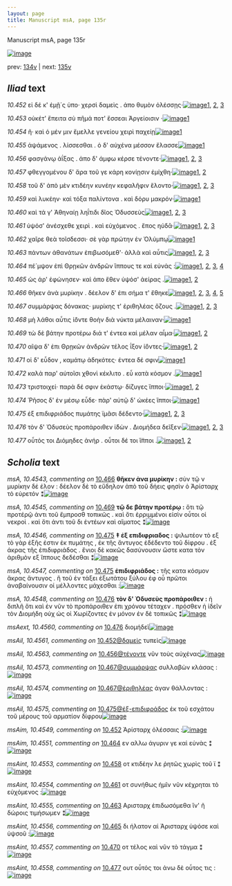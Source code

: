 ```yaml
---
layout: page
title: Manuscript msA, page 135r
---
```


Manuscript msA, page 135r

[![image](http://www.homermultitext.org/iipsrv?OBJ=IIP,1.0&FIF=/project/homer/pyramidal/deepzoom/hmt/vaimg/2017a/VA135RN_0307.tif&WID=100&CVT=JPEG)](http://www.homermultitext.org/ict2/?urn=urn:cite2:hmt:vaimg.2017a:VA135RN_0307)

prev:  [134v](../134v) | next:  [135v](../135v)

## *Iliad* text

*10.452* <a id="10.452"/> εἰ δέ κ' ἐμῇ´ς ὑπο· χερσὶ δαμεὶς . ἀπο θυμὸν ὀλέσσῃς·[![image](http://www.homermultitext.org/iipsrv?OBJ=IIP,1.0&FIF=/project/homer/pyramidal/deepzoom/hmt/vaimg/2017a/VA135RN_0307.tif&RGN=0.1882,0.1953,0.4314,0.027&WID=1000&CVT=JPEG)](http://www.homermultitext.org/ict2/?urn=urn:cite2:hmt:vaimg.2017a:VA135RN_0307@0.1882,0.1953,0.4314,0.027)[1](#msAil_10.4561), [2](#msA_10.1), [3](#msAim_10.4549)

*10.453* <a id="10.453"/> οὐκέτ' ἔπειτα σὺ πῆμά ποτ' ἔσσεαι Ἀργείοισιν ·[![image](http://www.homermultitext.org/iipsrv?OBJ=IIP,1.0&FIF=/project/homer/pyramidal/deepzoom/hmt/vaimg/2017a/VA135RN_0307.tif&RGN=0.1812,0.2179,0.4134,0.0255&WID=1000&CVT=JPEG)](http://www.homermultitext.org/ict2/?urn=urn:cite2:hmt:vaimg.2017a:VA135RN_0307@0.1812,0.2179,0.4134,0.0255)[1](#msA_10.1)

*10.454* <a id="10.454"/> ῆ· καὶ ὁ μέν μιν ἔμελλε γενείου χειρὶ παχείῃ[![image](http://www.homermultitext.org/iipsrv?OBJ=IIP,1.0&FIF=/project/homer/pyramidal/deepzoom/hmt/vaimg/2017a/VA135RN_0307.tif&RGN=0.1802,0.2352,0.3984,0.0255&WID=1000&CVT=JPEG)](http://www.homermultitext.org/ict2/?urn=urn:cite2:hmt:vaimg.2017a:VA135RN_0307@0.1802,0.2352,0.3984,0.0255)[1](#msA_10.1)

*10.455* <a id="10.455"/> ἁψάμενος . λίσσεσθαι . ὁ δ' αὐχένα μέσσον ἔλασσε[![image](http://www.homermultitext.org/iipsrv?OBJ=IIP,1.0&FIF=/project/homer/pyramidal/deepzoom/hmt/vaimg/2017a/VA135RN_0307.tif&RGN=0.1842,0.2539,0.4034,0.0255&WID=1000&CVT=JPEG)](http://www.homermultitext.org/ict2/?urn=urn:cite2:hmt:vaimg.2017a:VA135RN_0307@0.1842,0.2539,0.4034,0.0255)[1](#msA_10.1)

*10.456* <a id="10.456"/> φασγάνῳ ἀΐξας . ἀπο δ' άμφω κέρσε τένοντε·[![image](http://www.homermultitext.org/iipsrv?OBJ=IIP,1.0&FIF=/project/homer/pyramidal/deepzoom/hmt/vaimg/2017a/VA135RN_0307.tif&RGN=0.1872,0.2712,0.4104,0.0278&WID=1000&CVT=JPEG)](http://www.homermultitext.org/ict2/?urn=urn:cite2:hmt:vaimg.2017a:VA135RN_0307@0.1872,0.2712,0.4104,0.0278)[1](#msAil_10.4562), [2](#msA_10.1), [3](#msAil_10.4563)

*10.457* <a id="10.457"/> φθεγγομένου δ' ἄρα τοῦ γε κάρη κονίῃσιν ἐμίχθη·[![image](http://www.homermultitext.org/iipsrv?OBJ=IIP,1.0&FIF=/project/homer/pyramidal/deepzoom/hmt/vaimg/2017a/VA135RN_0307.tif&RGN=0.1882,0.2923,0.4234,0.0278&WID=1000&CVT=JPEG)](http://www.homermultitext.org/ict2/?urn=urn:cite2:hmt:vaimg.2017a:VA135RN_0307@0.1882,0.2923,0.4234,0.0278)[1](#msA_10.1), [2](#msAil_10.4564)

*10.458* <a id="10.458"/> τοῦ δ' ἀπὸ μὲν κτιδέην κυνέην κεφαλῆφιν ἕλοντο·[![image](http://www.homermultitext.org/iipsrv?OBJ=IIP,1.0&FIF=/project/homer/pyramidal/deepzoom/hmt/vaimg/2017a/VA135RN_0307.tif&RGN=0.1852,0.3118,0.4454,0.0278&WID=1000&CVT=JPEG)](http://www.homermultitext.org/ict2/?urn=urn:cite2:hmt:vaimg.2017a:VA135RN_0307@0.1852,0.3118,0.4454,0.0278)[1](#msAil_10.4565), [2](#msAint_10.4553), [3](#msA_10.1)

*10.459* <a id="10.459"/> καὶ λυκέην· καὶ τόξα παλίντονα . καὶ δόρυ μακρόν·[![image](http://www.homermultitext.org/iipsrv?OBJ=IIP,1.0&FIF=/project/homer/pyramidal/deepzoom/hmt/vaimg/2017a/VA135RN_0307.tif&RGN=0.1852,0.3306,0.4505,0.0255&WID=1000&CVT=JPEG)](http://www.homermultitext.org/ict2/?urn=urn:cite2:hmt:vaimg.2017a:VA135RN_0307@0.1852,0.3306,0.4505,0.0255)[1](#msA_10.1)

*10.460* <a id="10.460"/> καὶ τά γ' Ἀθηναίῃ ληΐτιδι δῖος Ὀδυσσεὺς[![image](http://www.homermultitext.org/iipsrv?OBJ=IIP,1.0&FIF=/project/homer/pyramidal/deepzoom/hmt/vaimg/2017a/VA135RN_0307.tif&RGN=0.1832,0.3494,0.3804,0.0233&WID=1000&CVT=JPEG)](http://www.homermultitext.org/ict2/?urn=urn:cite2:hmt:vaimg.2017a:VA135RN_0307@0.1832,0.3494,0.3804,0.0233)[1](#msAil_10.4568), [2](#msA_10.1), [3](#msA_10.4542)

*10.461* <a id="10.461"/> ὑψόσ' ἀνέσχεθε χειρὶ . καὶ εὐχόμενος . ἔπος ηύδᾱ·[![image](http://www.homermultitext.org/iipsrv?OBJ=IIP,1.0&FIF=/project/homer/pyramidal/deepzoom/hmt/vaimg/2017a/VA135RN_0307.tif&RGN=0.1812,0.3681,0.4284,0.0233&WID=1000&CVT=JPEG)](http://www.homermultitext.org/ict2/?urn=urn:cite2:hmt:vaimg.2017a:VA135RN_0307@0.1812,0.3681,0.4284,0.0233)[1](#msAim_10.4550), [2](#msA_10.1), [3](#msAint_10.4554)

*10.462* <a id="10.462"/> χαῖρε θεὰ τοῖσδεσσι· σὲ γὰρ πρώτην ἐν Ὀλύμπῳ[![image](http://www.homermultitext.org/iipsrv?OBJ=IIP,1.0&FIF=/project/homer/pyramidal/deepzoom/hmt/vaimg/2017a/VA135RN_0307.tif&RGN=0.1792,0.3892,0.4384,0.027&WID=1000&CVT=JPEG)](http://www.homermultitext.org/ict2/?urn=urn:cite2:hmt:vaimg.2017a:VA135RN_0307@0.1792,0.3892,0.4384,0.027)[1](#msA_10.1)

*10.463* <a id="10.463"/> πάντων ἀθανάτων ἐπιβωσόμεθ'· ἀλλὰ καὶ αὖτις[![image](http://www.homermultitext.org/iipsrv?OBJ=IIP,1.0&FIF=/project/homer/pyramidal/deepzoom/hmt/vaimg/2017a/VA135RN_0307.tif&RGN=0.1782,0.4072,0.4404,0.0248&WID=1000&CVT=JPEG)](http://www.homermultitext.org/ict2/?urn=urn:cite2:hmt:vaimg.2017a:VA135RN_0307@0.1782,0.4072,0.4404,0.0248)[1](#msAint_10.4555), [2](#msAil_10.4569), [3](#msA_10.1)

*10.464* <a id="10.464"/> πέ´μψον ἐπὶ Θρῃκῶν ἀνδρῶν ἵππους τε καὶ εὐνάς :[![image](http://www.homermultitext.org/iipsrv?OBJ=IIP,1.0&FIF=/project/homer/pyramidal/deepzoom/hmt/vaimg/2017a/VA135RN_0307.tif&RGN=0.1782,0.4252,0.4324,0.0248&WID=1000&CVT=JPEG)](http://www.homermultitext.org/ict2/?urn=urn:cite2:hmt:vaimg.2017a:VA135RN_0307@0.1782,0.4252,0.4324,0.0248)[1](#msAil_10.4570), [2](#msAext_10.4559), [3](#msA_10.1), [4](#msAim_10.4551)

*10.465* <a id="10.465"/> ὡς άρ' ἐφώνησεν· καὶ ἀπο ἕθεν ὑψόσ' ἀείρας .[![image](http://www.homermultitext.org/iipsrv?OBJ=IIP,1.0&FIF=/project/homer/pyramidal/deepzoom/hmt/vaimg/2017a/VA135RN_0307.tif&RGN=0.1792,0.4433,0.4134,0.0248&WID=1000&CVT=JPEG)](http://www.homermultitext.org/ict2/?urn=urn:cite2:hmt:vaimg.2017a:VA135RN_0307@0.1792,0.4433,0.4134,0.0248)[1](#msAint_10.4556), [2](#msA_10.1)

*10.466* <a id="10.466"/> θῆκεν ἀνὰ μυρίκην . δέελον δ' ἐπι σήμα τ' ἔθηκε[![image](http://www.homermultitext.org/iipsrv?OBJ=IIP,1.0&FIF=/project/homer/pyramidal/deepzoom/hmt/vaimg/2017a/VA135RN_0307.tif&RGN=0.1752,0.4621,0.4204,0.0248&WID=1000&CVT=JPEG)](http://www.homermultitext.org/ict2/?urn=urn:cite2:hmt:vaimg.2017a:VA135RN_0307@0.1752,0.4621,0.4204,0.0248)[1](#msA_10.4544), [2](#msAil_10.4571), [3](#msA_10.4543), [4](#msAil_10.4572), [5](#msA_10.1)

*10.467* <a id="10.467"/> συμμάρψας δόνακας· μυρίκης τ' ἐριθηλέας ὄζους .[![image](http://www.homermultitext.org/iipsrv?OBJ=IIP,1.0&FIF=/project/homer/pyramidal/deepzoom/hmt/vaimg/2017a/VA135RN_0307.tif&RGN=0.1772,0.4831,0.4334,0.0248&WID=1000&CVT=JPEG)](http://www.homermultitext.org/ict2/?urn=urn:cite2:hmt:vaimg.2017a:VA135RN_0307@0.1772,0.4831,0.4334,0.0248)[1](#msAil_10.4573), [2](#msAil_10.4574), [3](#msA_10.1)

*10.468* <a id="10.468"/> μὴ λάθοι αὖτις ἰ̈όντε θοὴν διὰ νύκτα μέλαιναν·[![image](http://www.homermultitext.org/iipsrv?OBJ=IIP,1.0&FIF=/project/homer/pyramidal/deepzoom/hmt/vaimg/2017a/VA135RN_0307.tif&RGN=0.1762,0.5004,0.4414,0.0248&WID=1000&CVT=JPEG)](http://www.homermultitext.org/ict2/?urn=urn:cite2:hmt:vaimg.2017a:VA135RN_0307@0.1762,0.5004,0.4414,0.0248)[1](#msA_10.1)

*10.469* <a id="10.469"/> τὼ δὲ βάτην προτέρω διά τ' έντεα καὶ μέλαν αἷμα·[![image](http://www.homermultitext.org/iipsrv?OBJ=IIP,1.0&FIF=/project/homer/pyramidal/deepzoom/hmt/vaimg/2017a/VA135RN_0307.tif&RGN=0.1762,0.5207,0.4484,0.0248&WID=1000&CVT=JPEG)](http://www.homermultitext.org/ict2/?urn=urn:cite2:hmt:vaimg.2017a:VA135RN_0307@0.1762,0.5207,0.4484,0.0248)[1](#msA_10.1), [2](#msA_10.4545)

*10.470* <a id="10.470"/> αῖψα δ' ἐπι Θρῃκῶν ἀνδρῶν τέλος ΐξον ἰ̈όντες·[![image](http://www.homermultitext.org/iipsrv?OBJ=IIP,1.0&FIF=/project/homer/pyramidal/deepzoom/hmt/vaimg/2017a/VA135RN_0307.tif&RGN=0.1722,0.5394,0.4484,0.0285&WID=1000&CVT=JPEG)](http://www.homermultitext.org/ict2/?urn=urn:cite2:hmt:vaimg.2017a:VA135RN_0307@0.1722,0.5394,0.4484,0.0285)[1](#msAint_10.4557), [2](#msA_10.1)

*10.471* <a id="10.471"/> οἱ δ' εὗδον , καμάτῳ ἁδηκότες· έντεα δέ σφιν[![image](http://www.homermultitext.org/iipsrv?OBJ=IIP,1.0&FIF=/project/homer/pyramidal/deepzoom/hmt/vaimg/2017a/VA135RN_0307.tif&RGN=0.1712,0.5567,0.4124,0.0285&WID=1000&CVT=JPEG)](http://www.homermultitext.org/ict2/?urn=urn:cite2:hmt:vaimg.2017a:VA135RN_0307@0.1712,0.5567,0.4124,0.0285)[1](#msA_10.1)

*10.472* <a id="10.472"/> καλὰ παρ' αὐτοῖσι χθονὶ κέκλιτο . εὖ κατὰ κόσμον .[![image](http://www.homermultitext.org/iipsrv?OBJ=IIP,1.0&FIF=/project/homer/pyramidal/deepzoom/hmt/vaimg/2017a/VA135RN_0307.tif&RGN=0.1742,0.5755,0.4454,0.0285&WID=1000&CVT=JPEG)](http://www.homermultitext.org/ict2/?urn=urn:cite2:hmt:vaimg.2017a:VA135RN_0307@0.1742,0.5755,0.4454,0.0285)[1](#msA_10.1)

*10.473* <a id="10.473"/> τριστοιχεί· παρὰ δέ σφιν ἑκάστῳ· δίζυγες ἵπποι·[![image](http://www.homermultitext.org/iipsrv?OBJ=IIP,1.0&FIF=/project/homer/pyramidal/deepzoom/hmt/vaimg/2017a/VA135RN_0307.tif&RGN=0.1732,0.5965,0.4214,0.027&WID=1000&CVT=JPEG)](http://www.homermultitext.org/ict2/?urn=urn:cite2:hmt:vaimg.2017a:VA135RN_0307@0.1732,0.5965,0.4214,0.027)[1](#msA_10.1), [2](#msAim_10.4552)

*10.474* <a id="10.474"/> Ῥῆσος δ' ἐν μέσῳ εὗδε· πὰρ' αὐτῷ δ' ὠκέες ἵπποι·[![image](http://www.homermultitext.org/iipsrv?OBJ=IIP,1.0&FIF=/project/homer/pyramidal/deepzoom/hmt/vaimg/2017a/VA135RN_0307.tif&RGN=0.1722,0.6123,0.4384,0.027&WID=1000&CVT=JPEG)](http://www.homermultitext.org/ict2/?urn=urn:cite2:hmt:vaimg.2017a:VA135RN_0307@0.1722,0.6123,0.4384,0.027)[1](#msA_10.1)

*10.475* <a id="10.475"/> ἐξ επιδιφριάδος πυμάτης ϊμᾶσι δέδεντο·[![image](http://www.homermultitext.org/iipsrv?OBJ=IIP,1.0&FIF=/project/homer/pyramidal/deepzoom/hmt/vaimg/2017a/VA135RN_0307.tif&RGN=0.1672,0.6341,0.3984,0.0233&WID=1000&CVT=JPEG)](http://www.homermultitext.org/ict2/?urn=urn:cite2:hmt:vaimg.2017a:VA135RN_0307@0.1672,0.6341,0.3984,0.0233)[1](#msA_10.4546), [2](#msA_10.4547), [3](#msA_10.1)

*10.476* <a id="10.476"/> τὸν δ' Ὀδυσεὺς προπάροιθεν ἰ̈δὼν . Διομήδεα δεῖξεν·[![image](http://www.homermultitext.org/iipsrv?OBJ=IIP,1.0&FIF=/project/homer/pyramidal/deepzoom/hmt/vaimg/2017a/VA135RN_0307.tif&RGN=0.1612,0.6514,0.4645,0.027&WID=1000&CVT=JPEG)](http://www.homermultitext.org/ict2/?urn=urn:cite2:hmt:vaimg.2017a:VA135RN_0307@0.1612,0.6514,0.4645,0.027)[1](#msA_10.4548), [2](#msAext_10.4560), [3](#msA_10.1)

*10.477* <a id="10.477"/> οὗτός τοι Διόμηδες ἀνήρ . οὗτοι δέ τοι ἵ̈πποι .[![image](http://www.homermultitext.org/iipsrv?OBJ=IIP,1.0&FIF=/project/homer/pyramidal/deepzoom/hmt/vaimg/2017a/VA135RN_0307.tif&RGN=0.1632,0.6717,0.3744,0.027&WID=1000&CVT=JPEG)](http://www.homermultitext.org/ict2/?urn=urn:cite2:hmt:vaimg.2017a:VA135RN_0307@0.1632,0.6717,0.3744,0.027)[1](#msAint_10.4558), [2](#msA_10.1)

## *Scholia* text

*msA, 10.4543, commenting on* [10.466](#10.466)  <a id="msA_10.4543"/> **θῆκεν ἀνα μυρίκην :** σὺν τῷ ν μυρίκην δέ έλον : δέελον δὲ τὸ εὔδηλον ἀπὸ τοῦ δήεις φησὶν ὁ Ἀρίσταρχ τὸ εὑρετόν ⁑[![image](http://www.homermultitext.org/iipsrv?OBJ=IIP,1.0&FIF=/project/homer/pyramidal/deepzoom/hmt/vaimg/2017a/VA135RN_0307.tif&RGN=0.62,0.3824,0.194,0.0503&WID=1000&CVT=JPEG)](http://www.homermultitext.org/ict2/?urn=urn:cite2:hmt:vaimg.2017a:VA135RN_0307@0.62,0.3824,0.194,0.0503)

*msA, 10.4545, commenting on* [10.469](#10.469)  <a id="msA_10.4545"/> **τῷ δε βάτην προτέρῳ :** ὅτι τῷ προτέρῷ ἀντι τοῦ ἔμπροσθ τοπικῶς . καὶ ὅτι ἐρριμμένοι εἰσὶν οὗτοι οἱ νεκροὶ . καὶ ὅτι ἀντι τοῦ δι ἐντέων καὶ αἵματος ⁑[![image](http://www.homermultitext.org/iipsrv?OBJ=IIP,1.0&FIF=/project/homer/pyramidal/deepzoom/hmt/vaimg/2017a/VA135RN_0307.tif&RGN=0.616,0.4966,0.202,0.0781&WID=1000&CVT=JPEG)](http://www.homermultitext.org/ict2/?urn=urn:cite2:hmt:vaimg.2017a:VA135RN_0307@0.616,0.4966,0.202,0.0781)

*msA, 10.4546, commenting on* [10.475](#10.475)  <a id="msA_10.4546"/> **‡ ἐξ επιδιφριαδος :** ψιλωτέον τὸ εξ τὸ γὰρ ἐξῆς ἐστιν ἐκ πυμάτης , ἐκ τῆς ἄντυγος ἐδέδεντο τοῦ δίφρου . ἐξ άκρας τῆς ἐπιδιφριάδος . ἔνιοι δὲ κακῶς δασύνουσιν ὥστε κατα τὸν ἀριθμὸν εξ ἵππους δεδέσθαι ⁑[![image](http://www.homermultitext.org/iipsrv?OBJ=IIP,1.0&FIF=/project/homer/pyramidal/deepzoom/hmt/vaimg/2017a/VA135RN_0307.tif&RGN=0.126,0.698,0.673,0.0443&WID=1000&CVT=JPEG)](http://www.homermultitext.org/ict2/?urn=urn:cite2:hmt:vaimg.2017a:VA135RN_0307@0.126,0.698,0.673,0.0443)

*msA, 10.4547, commenting on* [10.475](#10.475)  <a id="msA_10.4547"/> **ἐπιδιφριάδος :** τῆς κατα κόσμον ἄκρας ἄντυγος . ἢ τοῦ ἐν τάξει ἐξωτάτου ξύλου ἐφ οὖ πρῶτοι ἀναβαίνουσιν οἱ μέλλοντες μάχεσθαι :[![image](http://www.homermultitext.org/iipsrv?OBJ=IIP,1.0&FIF=/project/homer/pyramidal/deepzoom/hmt/vaimg/2017a/VA135RN_0307.tif&RGN=0.138,0.7393,0.661,0.0331&WID=1000&CVT=JPEG)](http://www.homermultitext.org/ict2/?urn=urn:cite2:hmt:vaimg.2017a:VA135RN_0307@0.138,0.7393,0.661,0.0331)

*msA, 10.4548, commenting on* [10.476](#10.476)  <a id="msA_10.4548"/> **τὸν δ' Ὀδυσεὺς προπάροιθεν :** ἡ διπλῆ ὅτι καὶ ἐν νῦν τὸ προπάροιθεν ἐπι χρόνου τέταχεν . πρόσθεν ἠ ἰδεῖν τὸν Διομήδη οὐχ ὡς οἱ Χωρίζοντες ἐν μόνον ἐν δὲ τοπικῶς ⁑[![image](http://www.homermultitext.org/iipsrv?OBJ=IIP,1.0&FIF=/project/homer/pyramidal/deepzoom/hmt/vaimg/2017a/VA135RN_0307.tif&RGN=0.14,0.7536,0.668,0.0473&WID=1000&CVT=JPEG)](http://www.homermultitext.org/ict2/?urn=urn:cite2:hmt:vaimg.2017a:VA135RN_0307@0.14,0.7536,0.668,0.0473)

*msAext, 10.4560, commenting on* [10.476](#10.476)  <a id="msAext_10.4560"/> διομήδεϊ[![image](http://www.homermultitext.org/iipsrv?OBJ=IIP,1.0&FIF=/project/homer/pyramidal/deepzoom/hmt/vaimg/2017a/VA135RN_0307.tif&RGN=0.79,0.6597,0.073,0.0255&WID=1000&CVT=JPEG)](http://www.homermultitext.org/ict2/?urn=urn:cite2:hmt:vaimg.2017a:VA135RN_0307@0.79,0.6597,0.073,0.0255)

*msAil, 10.4561, commenting on* [10.452@δαμεὶς](#10.452@δαμεὶς)  <a id="msAil_10.4561"/> τυπεὶς[![image](http://www.homermultitext.org/iipsrv?OBJ=IIP,1.0&FIF=/project/homer/pyramidal/deepzoom/hmt/vaimg/2017a/VA135RN_0307.tif&RGN=0.411,0.1886,0.056,0.0195&WID=1000&CVT=JPEG)](http://www.homermultitext.org/ict2/?urn=urn:cite2:hmt:vaimg.2017a:VA135RN_0307@0.411,0.1886,0.056,0.0195)

*msAil, 10.4563, commenting on* [10.456@τένοντε](#10.456@τένοντε)  <a id="msAil_10.4563"/> νῦν τοὺς αὐχένας[![image](http://www.homermultitext.org/iipsrv?OBJ=IIP,1.0&FIF=/project/homer/pyramidal/deepzoom/hmt/vaimg/2017a/VA135RN_0307.tif&RGN=0.53,0.2712,0.081,0.0195&WID=1000&CVT=JPEG)](http://www.homermultitext.org/ict2/?urn=urn:cite2:hmt:vaimg.2017a:VA135RN_0307@0.53,0.2712,0.081,0.0195)

*msAil, 10.4573, commenting on* [10.467@συμμάρψας](#10.467@συμμάρψας)  <a id="msAil_10.4573"/> συλλαβὼν κλάσας :[![image](http://www.homermultitext.org/iipsrv?OBJ=IIP,1.0&FIF=/project/homer/pyramidal/deepzoom/hmt/vaimg/2017a/VA135RN_0307.tif&RGN=0.185,0.4763,0.094,0.0195&WID=1000&CVT=JPEG)](http://www.homermultitext.org/ict2/?urn=urn:cite2:hmt:vaimg.2017a:VA135RN_0307@0.185,0.4763,0.094,0.0195)

*msAil, 10.4574, commenting on* [10.467@ἐριθηλέας](#10.467@ἐριθηλέας)  <a id="msAil_10.4574"/> άγαν θάλλοντας :[![image](http://www.homermultitext.org/iipsrv?OBJ=IIP,1.0&FIF=/project/homer/pyramidal/deepzoom/hmt/vaimg/2017a/VA135RN_0307.tif&RGN=0.48,0.4786,0.094,0.0195&WID=1000&CVT=JPEG)](http://www.homermultitext.org/ict2/?urn=urn:cite2:hmt:vaimg.2017a:VA135RN_0307@0.48,0.4786,0.094,0.0195)

*msAil, 10.4575, commenting on* [10.475@ἐξ-επιδιφράδος](#10.475@ἐξ-επιδιφράδος)  <a id="msAil_10.4575"/> ἐκ τοῦ εσχάτου τοῦ μέρους τοῦ αρματίον δίφρου[![image](http://www.homermultitext.org/iipsrv?OBJ=IIP,1.0&FIF=/project/homer/pyramidal/deepzoom/hmt/vaimg/2017a/VA135RN_0307.tif&RGN=0.19,0.6273,0.181,0.0195&WID=1000&CVT=JPEG)](http://www.homermultitext.org/ict2/?urn=urn:cite2:hmt:vaimg.2017a:VA135RN_0307@0.19,0.6273,0.181,0.0195)

*msAim, 10.4549, commenting on* [10.452](#10.452)  <a id="msAim_10.4549"/> Ἀρίσταρχ ὀλέσσαις :[![image](http://www.homermultitext.org/iipsrv?OBJ=IIP,1.0&FIF=/project/homer/pyramidal/deepzoom/hmt/vaimg/2017a/VA135RN_0307.tif&RGN=0.549,0.1833,0.086,0.0218&WID=1000&CVT=JPEG)](http://www.homermultitext.org/ict2/?urn=urn:cite2:hmt:vaimg.2017a:VA135RN_0307@0.549,0.1833,0.086,0.0218)

*msAim, 10.4551, commenting on* [10.464](#10.464)  <a id="msAim_10.4551"/> εν αλλω άγυριν γε καὶ εὐνὰς ⁑[![image](http://www.homermultitext.org/iipsrv?OBJ=IIP,1.0&FIF=/project/homer/pyramidal/deepzoom/hmt/vaimg/2017a/VA135RN_0307.tif&RGN=0.576,0.4185,0.068,0.0413&WID=1000&CVT=JPEG)](http://www.homermultitext.org/ict2/?urn=urn:cite2:hmt:vaimg.2017a:VA135RN_0307@0.576,0.4185,0.068,0.0413)

*msAint, 10.4553, commenting on* [10.458](#10.458)  <a id="msAint_10.4553"/> οτ κτιδέην λε ῥητῶς χωρὶς τοῦ ϊ ⁑[![image](http://www.homermultitext.org/iipsrv?OBJ=IIP,1.0&FIF=/project/homer/pyramidal/deepzoom/hmt/vaimg/2017a/VA135RN_0307.tif&RGN=0.104,0.3103,0.08,0.0316&WID=1000&CVT=JPEG)](http://www.homermultitext.org/ict2/?urn=urn:cite2:hmt:vaimg.2017a:VA135RN_0307@0.104,0.3103,0.08,0.0316)

*msAint, 10.4554, commenting on* [10.461](#10.461)  <a id="msAint_10.4554"/> οτ συνήθως ἡμῖν νῦν κέχρηται τὸ εὐχόμενος :[![image](http://www.homermultitext.org/iipsrv?OBJ=IIP,1.0&FIF=/project/homer/pyramidal/deepzoom/hmt/vaimg/2017a/VA135RN_0307.tif&RGN=0.107,0.3727,0.08,0.0316&WID=1000&CVT=JPEG)](http://www.homermultitext.org/ict2/?urn=urn:cite2:hmt:vaimg.2017a:VA135RN_0307@0.107,0.3727,0.08,0.0316)

*msAint, 10.4555, commenting on* [10.463](#10.463)  <a id="msAint_10.4555"/> Αρισταρχ ἑπιδωσόμεθα ἵν' ῆ δώροις τιμήσωμεν ⁑[![image](http://www.homermultitext.org/iipsrv?OBJ=IIP,1.0&FIF=/project/homer/pyramidal/deepzoom/hmt/vaimg/2017a/VA135RN_0307.tif&RGN=0.105,0.408,0.085,0.0316&WID=1000&CVT=JPEG)](http://www.homermultitext.org/ict2/?urn=urn:cite2:hmt:vaimg.2017a:VA135RN_0307@0.105,0.408,0.085,0.0316)

*msAint, 10.4556, commenting on* [10.465](#10.465)  <a id="msAint_10.4556"/> δι ήλατον αἱ Ἀρισταρχ ὑψόσε καὶ ὑψσοῦ :[![image](http://www.homermultitext.org/iipsrv?OBJ=IIP,1.0&FIF=/project/homer/pyramidal/deepzoom/hmt/vaimg/2017a/VA135RN_0307.tif&RGN=0.103,0.444,0.085,0.0316&WID=1000&CVT=JPEG)](http://www.homermultitext.org/ict2/?urn=urn:cite2:hmt:vaimg.2017a:VA135RN_0307@0.103,0.444,0.085,0.0316)

*msAint, 10.4557, commenting on* [10.470](#10.470)  <a id="msAint_10.4557"/> οτ τέλος καὶ νῦν τὸ τάγμα ⁑[![image](http://www.homermultitext.org/iipsrv?OBJ=IIP,1.0&FIF=/project/homer/pyramidal/deepzoom/hmt/vaimg/2017a/VA135RN_0307.tif&RGN=0.094,0.5402,0.085,0.0361&WID=1000&CVT=JPEG)](http://www.homermultitext.org/ict2/?urn=urn:cite2:hmt:vaimg.2017a:VA135RN_0307@0.094,0.5402,0.085,0.0361)

*msAint, 10.4558, commenting on* [10.477](#10.477)  <a id="msAint_10.4558"/> ουτ οὗτός τοι ἀνω δὲ οὗτος τις :[![image](http://www.homermultitext.org/iipsrv?OBJ=IIP,1.0&FIF=/project/homer/pyramidal/deepzoom/hmt/vaimg/2017a/VA135RN_0307.tif&RGN=0.099,0.6559,0.093,0.0413&WID=1000&CVT=JPEG)](http://www.homermultitext.org/ict2/?urn=urn:cite2:hmt:vaimg.2017a:VA135RN_0307@0.099,0.6559,0.093,0.0413)